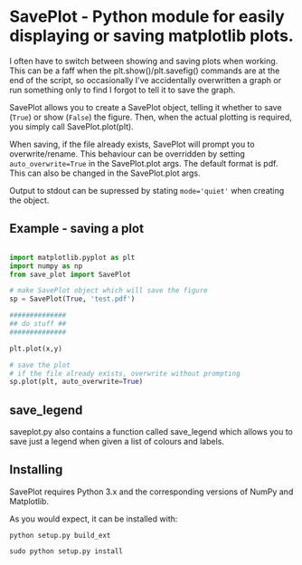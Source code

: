 # SavePlot - Python module for easily displaying or saving matplotlib plots.

I often have to switch between showing and saving plots when working. This can be a 
faff when the plt.show()/plt.savefig() commands are at the end of the script, so 
occasionally I've accidentally overwritten a graph or run something only to find I forgot
to tell it to save the graph.

SavePlot allows you to create a SavePlot object, telling it whether to save (`True`) or 
show (`False`) the figure.
Then, when the actual plotting is required, you simply call SavePlot.plot(plt).

When saving, if the file already exists, SavePlot will prompt you to overwrite/rename.
This behaviour can be overridden by setting `auto_overwrite=True` in the SavePlot.plot args.
The default format is pdf. This can also be changed in the SavePlot.plot args.

Output to stdout can be supressed by stating `mode='quiet'` when creating the object.


## Example - saving a plot
```python

import matplotlib.pyplot as plt
import numpy as np
from save_plot import SavePlot

# make SavePlot object which will save the figure
sp = SavePlot(True, 'test.pdf')

##############
## do stuff ##
##############

plt.plot(x,y)

# save the plot
# if the file already exists, overwrite without prompting
sp.plot(plt, auto_overwrite=True)

```



## save_legend

saveplot.py also contains a function called save_legend which allows you to save just
a legend when given a list of colours and labels.


## Installing

SavePlot requires Python 3.x and the corresponding versions of NumPy and Matplotlib. 

As you would expect, it can be installed with:
```
python setup.py build_ext

sudo python setup.py install
```


